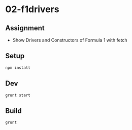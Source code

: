 # 02-f1drivers

## Assignment

* Show Drivers and Constructors of Formula 1 with fetch
## Setup

```bash
npm install
```

## Dev

```bash
grunt start
```

## Build

```bash
grunt
```
